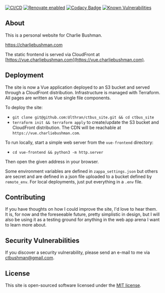 [![CI/CD](https://github.com/Ulthran/ctbus_site/actions/workflows/main.yml/badge.svg)](https://github.com/Ulthran/ctbus_site/actions/workflows/main.yml)
[![Renovate enabled](https://img.shields.io/badge/renovate-enabled-brightgreen.svg)](https://www.mend.io/renovate/)
[![Codacy Badge](https://app.codacy.com/project/badge/Grade/07edb64af1c544439190dff82571e7a5)](https://app.codacy.com/gh/Ulthran/ctbus_site/dashboard?utm_source=gh&utm_medium=referral&utm_content=&utm_campaign=Badge_grade)
[![Known Vulnerabilities](https://snyk.io/test/github/Ulthran/ctbus_site/badge.svg)](https://snyk.io/test/github/Ulthran/ctbus_site)

## About

This is a personal website for Charlie Bushman.

https://charliebushman.com

The static frontend is served via CloudFront at [https://vue.charliebushman.com](https://vue.charliebushman.com).

## Deployment

The site is now a Vue application deployed to an S3 bucket and served through a
CloudFront distribution. Infrastructure is managed with Terraform. All pages are
written as Vue single file components.

To deploy the site:

- `git clone git@github.com:Ulthran/ctbus_site.git && cd ctbus_site`
- `terraform init && terraform apply` to create/update the S3 bucket and
  CloudFront distribution. The CDN will be
  reachable at `https://vue.charliebushman.com`.

To run locally, start a simple web server from the `vue-frontend` directory:

- `cd vue-frontend && python3 -m http.server`

Then open the given address in your browser.

Some environment variables are defined in `zappa_settings.json` but others are secret and are defined in a json file uploaded to a bucket defined by `remote_env`. For local deployments, just put everything in a `.env` file.

## Contributing

If you have thoughts on how I could improve the site, I'd love to hear them. It is, for now and the foreseeable future, pretty simplistic in design, but I will also be using it as a testing ground for anything in the web app arena I want to learn more about.

## Security Vulnerabilities

If you discover a security vulnerability, please send an e-mail to me via [ctbushman@gmail.com](mailto:ctbushman@gmail.com).

## License

This site is open-sourced software licensed under the [MIT license](https://opensource.org/licenses/MIT).
